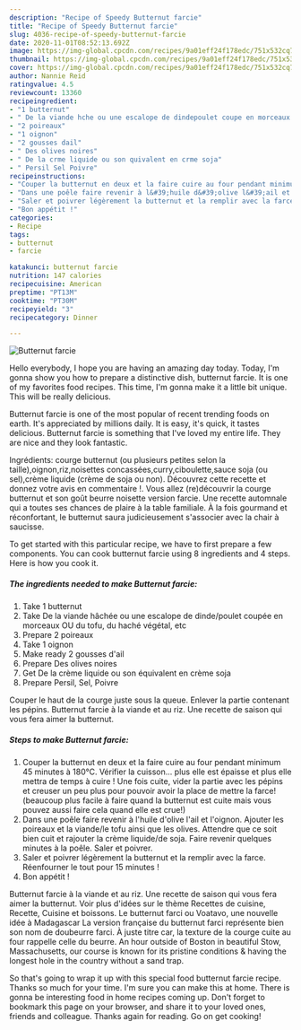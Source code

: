 ```yaml
---
description: "Recipe of Speedy Butternut farcie"
title: "Recipe of Speedy Butternut farcie"
slug: 4036-recipe-of-speedy-butternut-farcie
date: 2020-11-01T08:52:13.692Z
image: https://img-global.cpcdn.com/recipes/9a01eff24f178edc/751x532cq70/butternut-farcie-photo-principale-de-la-recette.jpg
thumbnail: https://img-global.cpcdn.com/recipes/9a01eff24f178edc/751x532cq70/butternut-farcie-photo-principale-de-la-recette.jpg
cover: https://img-global.cpcdn.com/recipes/9a01eff24f178edc/751x532cq70/butternut-farcie-photo-principale-de-la-recette.jpg
author: Nannie Reid
ratingvalue: 4.5
reviewcount: 13360
recipeingredient:
- "1 butternut"
- " De la viande hche ou une escalope de dindepoulet coupe en morceaux OU du tofu du hach vgtal etc"
- "2 poireaux"
- "1 oignon"
- "2 gousses dail"
- " Des olives noires"
- " De la crme liquide ou son quivalent en crme soja"
- " Persil Sel Poivre"
recipeinstructions:
- "Couper la butternut en deux et la faire cuire au four pendant minimum 45 minutes à 180°C. Vérifier la cuisson... plus elle est épaisse et plus elle mettra de temps à cuire ! Une fois cuite, vider la partie avec les pépins et creuser un peu plus pour pouvoir avoir la place de mettre la farce! (beaucoup plus facile à faire quand la butternut est cuite mais vous pouvez aussi faire cela quand elle est crue!)"
- "Dans une poêle faire revenir à l&#39;huile d&#39;olive l&#39;ail et l&#39;oignon. Ajouter les poireaux et la viande/le tofu ainsi que les olives. Attendre que ce soit bien cuit et rajouter la crème liquide/de soja. Faire revenir quelques minutes à la poêle. Saler et poivrer."
- "Saler et poivrer légèrement la butternut et la remplir avec la farce. Réenfourner le tout pour 15 minutes !"
- "Bon appétit !"
categories:
- Recipe
tags:
- butternut
- farcie

katakunci: butternut farcie 
nutrition: 147 calories
recipecuisine: American
preptime: "PT13M"
cooktime: "PT30M"
recipeyield: "3"
recipecategory: Dinner

---
```



![Butternut farcie](https://img-global.cpcdn.com/recipes/9a01eff24f178edc/751x532cq70/butternut-farcie-photo-principale-de-la-recette.jpg)

Hello everybody, I hope you are having an amazing day today. Today, I'm gonna show you how to prepare a distinctive dish, butternut farcie. It is one of my favorites food recipes. This time, I'm gonna make it a little bit unique. This will be really delicious.

Butternut farcie is one of the most popular of recent trending foods on earth. It's appreciated by millions daily. It is easy, it's quick, it tastes delicious. Butternut farcie is something that I've loved my entire life. They are nice and they look fantastic.

Ingrédients: courge butternut (ou plusieurs petites selon la taille),oignon,riz,noisettes concassées,curry,ciboulette,sauce soja (ou sel),crème liquide (crème de soja ou non). Découvrez cette recette et donnez votre avis en commentaire !. Vous allez (re)découvrir la courge butternut et son goût beurre noisette version farcie. Une recette automnale qui a toutes ses chances de plaire à la table familiale. À la fois gourmand et réconfortant, le butternut saura judicieusement s&#39;associer avec la chair à saucisse.


To get started with this particular recipe, we have to first prepare a few components. You can cook butternut farcie using 8 ingredients and 4 steps. Here is how you cook it.

<!--inarticleads1-->

##### The ingredients needed to make Butternut farcie:

1. Take 1 butternut
1. Take  De la viande hâchée ou une escalope de dinde/poulet coupée en morceaux OU du tofu, du haché végétal, etc
1. Prepare 2 poireaux
1. Take 1 oignon
1. Make ready 2 gousses d&#39;ail
1. Prepare  Des olives noires
1. Get  De la crème liquide ou son équivalent en crème soja
1. Prepare  Persil, Sel, Poivre


Couper le haut de la courge juste sous la queue. Enlever la partie contenant les pépins. Butternut farcie à la viande et au riz. Une recette de saison qui vous fera aimer la butternut. 

<!--inarticleads2-->

##### Steps to make Butternut farcie:

1. Couper la butternut en deux et la faire cuire au four pendant minimum 45 minutes à 180°C. Vérifier la cuisson... plus elle est épaisse et plus elle mettra de temps à cuire ! Une fois cuite, vider la partie avec les pépins et creuser un peu plus pour pouvoir avoir la place de mettre la farce! (beaucoup plus facile à faire quand la butternut est cuite mais vous pouvez aussi faire cela quand elle est crue!)
1. Dans une poêle faire revenir à l&#39;huile d&#39;olive l&#39;ail et l&#39;oignon. Ajouter les poireaux et la viande/le tofu ainsi que les olives. Attendre que ce soit bien cuit et rajouter la crème liquide/de soja. Faire revenir quelques minutes à la poêle. Saler et poivrer.
1. Saler et poivrer légèrement la butternut et la remplir avec la farce. Réenfourner le tout pour 15 minutes !
1. Bon appétit !


Butternut farcie à la viande et au riz. Une recette de saison qui vous fera aimer la butternut. Voir plus d&#39;idées sur le thème Recettes de cuisine, Recette, Cuisine et boissons. Le butternut farci ou Voatavo, une nouvelle idée à Madagascar La version française du butternut farci représente bien son nom de doubeurre farci. À juste titre car, la texture de la courge cuite au four rappelle celle du beurre. An hour outside of Boston in beautiful Stow, Massachusetts, our course is known for its pristine conditions &amp; having the longest hole in the country without a sand trap. 

So that's going to wrap it up with this special food butternut farcie recipe. Thanks so much for your time. I'm sure you can make this at home. There is gonna be interesting food in home recipes coming up. Don't forget to bookmark this page on your browser, and share it to your loved ones, friends and colleague. Thanks again for reading. Go on get cooking!

